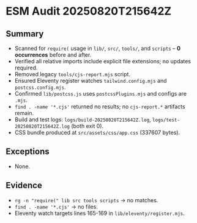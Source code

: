 # ESM Audit 20250820T215642Z

## Summary
- Scanned for `require(` usage in `lib/`, `src/`, `tools/`, and `scripts` – **0 occurrences** before and after.
- Verified all relative imports include explicit file extensions; no updates required.
- Removed legacy `tools/cjs-report.mjs` script.
- Ensured Eleventy register watches `tailwind.config.mjs` and `postcss.config.mjs`.
- Confirmed `lib/postcss.js` uses `postcssPlugins.mjs` and configs are `.mjs`.
- `find . -name '*.cjs'` returned no results; no `cjs-report.*` artifacts remain.
- Build and test logs: `logs/build-20250820T215642Z.log`, `logs/test-20250820T215642Z.log` (both exit 0).
- CSS bundle produced at `src/assets/css/app.css` (337607 bytes).

## Exceptions
- None.

## Evidence
- `rg -n "require(" lib src tools scripts` → no matches.
- `find . -name '*.cjs'` → no files.
- Eleventy watch targets lines 165-169 in `lib/eleventy/register.mjs`.
